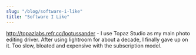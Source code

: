 ```yaml
---
slug: "/blog/software-i-like"
title: "Software I Like"
---
```


http://topazlabs.refr.cc/lootussander - I use Topaz Studio as my main photo editing driver. After using lightroom for about a decade, I finally gave up on it. Too slow, bloated and expensive with the subscription model.